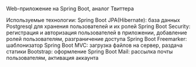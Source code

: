 Web-приложение на Spring Boot, аналог Твиттера

Используемые технологии:
Spring Boot JPA(Hibernate): база данных Postgresql для хранения пользователей и их ролей
Spring Boot Security: регистрация и авторизация пользователей в приложении, добавление ролей пользователям, разграничение доступа
Spring Boot Freemarker: шаблонизатор
Spring Boot MVC: загрузка файлов на сервер, раздача статики
Bootstrap: оформление
Spring Boot Mail: рассылка почты пользователям, активация аккаунта
